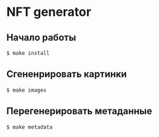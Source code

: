 # NFT generator

## Начало работы

```
$ make install
```

## Сгененрировать картинки

```
$ make images
```

## Перегенерировать метаданные

```
$ make metadata
```
